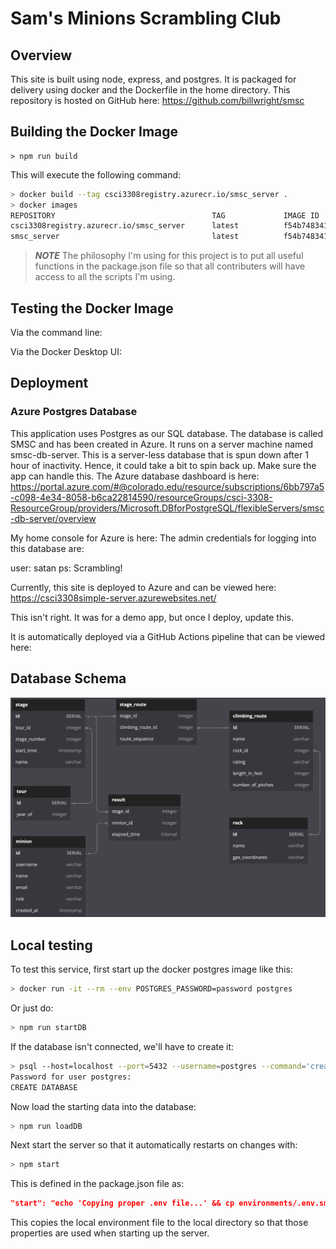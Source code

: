 # Sam's Minions Scrambling Club

## Overview

This site is built using node, express, and postgres. It is packaged for delivery
using docker and the Dockerfile in the home directory. This repository is hosted
on GitHub here: https://github.com/billwright/smsc

## Building the Docker Image

```
> npm run build
```

This will execute the following command:

```bash
> docker build --tag csci3308registry.azurecr.io/smsc_server .
> docker images                                               
REPOSITORY                                   TAG             IMAGE ID       CREATED          SIZE
csci3308registry.azurecr.io/smsc_server      latest          f54b74834108   43 seconds ago   316MB
smsc_server                                  latest          f54b74834108   43 seconds ago   316MB

```
> **_NOTE_** The philosophy I'm using for this
project is to put all useful functions in the package.json file so that all
contributers will have access to all the scripts I'm using.

## Testing the Docker Image

Via the command line:


Via the Docker Desktop UI:



## Deployment

### Azure Postgres Database

This application uses Postgres as our SQL database. The database is called SMSC and has been created in Azure. It runs on a server machine named smsc-db-server. This is a server-less database that is spun down after 1 hour of inactivity. Hence, it could take a bit to spin back up. Make sure the app can handle this. The Azure database dashboard is here: https://portal.azure.com/#@colorado.edu/resource/subscriptions/6bb797a5-c098-4e34-8058-b6ca22814590/resourceGroups/csci-3308-ResourceGroup/providers/Microsoft.DBforPostgreSQL/flexibleServers/smsc-db-server/overview 





My home console for Azure is here: 
The admin credentials for logging into this database are:

user: satan
ps: Scrambling!

Currently, this site is deployed to Azure and can be viewed here: https://csci3308simple-server.azurewebsites.net/ 

This isn't right. It was for a demo app, but once I deploy, update this.

It is automatically deployed via a GitHub Actions pipeline that can be viewed here:


## Database Schema

![image of database schema](documents/images/SMSCSchema.png)

## Local testing

To test this service, first start up the docker postgres image like this:

```bash
> docker run -it --rm --env POSTGRES_PASSWORD=password postgres
```
Or just do:

```bash
> npm run startDB
```

If the database isn't connected, we'll have to create it:

```bash
> psql --host=localhost --port=5432 --username=postgres --command='create database smsc;'
Password for user postgres: 
CREATE DATABASE
```

Now load the starting data into the database:

```bash
> npm run loadDB
```

Next start the server so that it automatically restarts on changes with:

```bash
> npm start
```

This is defined in the package.json file as:

```json
"start": "echo 'Copying proper .env file...' && cp environments/.env.smsc ./.env && nodemon index.js"
```

This copies the local environment file to the local directory so that those properties are used when starting up the server. 
